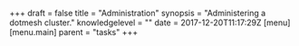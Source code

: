 +++
draft = false
title = "Administration"
synopsis = "Administering a dotmesh cluster."
knowledgelevel = ""
date = 2017-12-20T11:17:29Z
[menu]
  [menu.main]
    parent = "tasks"
+++
